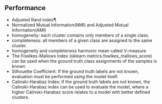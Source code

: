 ## Performance
- Adjusted Rand index¶
- Normalized Mutual Information(NMI) and Adjusted Mutual Information(AMI)
- homogeneity: each cluster contains only members of a single class.
- completeness: all members of a given class are assigned to the same cluster.
- homogeneity and completeness harmonic mean called V-measure
- The Fowlkes-Mallows index (sklearn.metrics.fowlkes_mallows_score) can be used when the ground truth class assignments of the samples is known
- Silhouette Coefficient: If the ground truth labels are not known, evaluation must be performed using the model itself.
- Calinski-Harabaz Index: If the ground truth labels are not known, the Calinski-Harabaz index can be used to evaluate the model, where a higher Calinski-Harabaz score relates to a model with better defined clusters.
